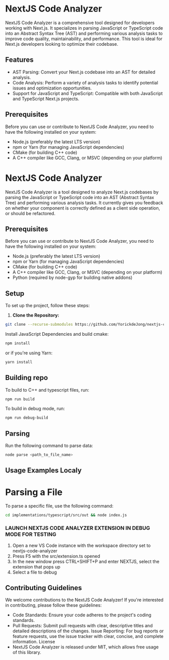 

# NextJS Code Analyzer
NextJS Code Analyzer is a comprehensive tool designed for developers working with Next.js. It specializes in parsing JavaScript or TypeScript code into an Abstract Syntax Tree (AST) and performing various analysis tasks to improve code quality, maintainability, and performance. This tool is ideal for Next.js developers looking to optimize their codebase.

## Features
- AST Parsing: Convert your Next.js codebase into an AST for detailed analysis.
- Code Analysis: Perform a variety of analysis tasks to identify potential issues and optimization  opportunities.
- Support for JavaScript and TypeScript: Compatible with both JavaScript and TypeScript Next.js projects.

## Prerequisites
Before you can use or contribute to NextJS Code Analyzer, you need to have the following installed on your system:

- Node.js (preferably the latest LTS version)
- npm or Yarn (for managing JavaScript dependencies)
- CMake (for building C++ code)
- A C++ compiler like GCC, Clang, or MSVC (depending on your platform)

# NextJS Code Analyzer

NextJS Code Analyzer is a tool designed to analyze Next.js codebases by parsing the JavaScript or TypeScript code into an AST (Abstract Syntax Tree) and performing various analysis tasks. It currently gives you feedback on whether your component is correctly defined as a 
client side operation, or should be refactored. 

## Prerequisites

Before you can use or contribute to NextJS Code Analyzer, you need to have the following installed on your system:

- Node.js (preferably the latest LTS version)
- npm or Yarn (for managing JavaScript dependencies)
- CMake (for building C++ code)
- A C++ compiler like GCC, Clang, or MSVC (depending on your platform)
- Python (required by node-gyp for building native addons)

## Setup

To set up the project, follow these steps:

1. **Clone the Repository:**

```bash
git clone --recurse-submodules https://github.com/YorickdeJong/nextjs-code-analyzer.git 
```

Install JavaScript Dependencies and build cmake:

```bash
npm install
```

or if you're using Yarn:

```bash
yarn install
```

## Building repo

To build to C++ and typescript files, run:

```bash
npm run build
```

To build in debug mode, run:

```bash
npm run debug-build
```

## Parsing

Run the following command to parse data:

```bash
node parse <path_to_file_name>
```


## Usage Examples Localy
# Parsing a File

To parse a specific file, use the following command:

```bash
cd implementations/typescript/src/out && node index.js
```


### LAUNCH NEXTJS CODE ANALYZER EXTENSION IN DEBUG MODE FOR TESTING
1. Open a new VS Code instance with the workspace directory set to nextjs-code-analyzer
2. Press F5 with the src/extension.ts opened
3. In the new window press CTRL+SHIFT+P and enter NEXTJS, select the extension that pops up
4. Select a file to debug



## Contributing Guidelines
We welcome contributions to the NextJS Code Analyzer! If you're interested in contributing, please follow these guidelines:

- Code Standards: Ensure your code adheres to the project's coding standards.
- Pull Requests: Submit pull requests with clear, descriptive titles and detailed descriptions of the changes.
Issue Reporting: For bug reports or feature requests, use the issue tracker with clear, concise, and complete information.
License
- NextJS Code Analyzer is released under MIT, which allows free usage of this library.
